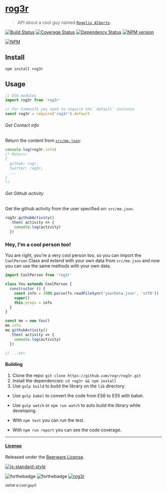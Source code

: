 # [rog3r](https://github.com/rogr/rog3r)
> API about a cool guy named [`Rogelio Alberto`](https://github.com/rogr).

[![Build Status](https://travis-ci.org/rogr/rog3r.svg?branch=master)](https://travis-ci.org/rogr/rog3r)
[![Coverage Status](https://coveralls.io/repos/github/rogr/rog3r/badge.svg?branch=master)](https://coveralls.io/github/rogr/rog3r?branch=master)
[![Dependency Status](https://david-dm.org/rogr/rog3r.svg)](https://david-dm.org/rogr/rog3r)
[![NPM version](https://img.shields.io/npm/v/rog3r.svg)](https://www.npmjs.org/package/rog3r)

[![NPM](https://nodei.co/npm/rog3r.png?downloads=true)](https://nodei.co/npm/rog3r/)


## Install
```
npm install rog3r
```

## Usage
```js
// ES6 modules
import rog3r from 'rog3r'

// For CommonJS you need to require the `default` instance
const rog3r = require('rog3r').default
```

###### Get Contact info
Return the content from [`src/me.json`](src/me.json):
```js
console.log(rog3r.info)
/* Return:
{
  github: rogr,
  twitter: rog3r,
  ...
}
*/
```

###### Get Github activity
Get the github activity from the user specified on: `src/me.json`.
```js
rog3r.githubActivity()
  .then( activity => {
    console.log(activity)
  })
```

### Hey, I'm a cool person too!
You are right, you're a very cool person too, so you can import the `CoolPerson` Class and extend with your own data from `src/me.json` and now you can use the same methods with your own data.

```js
import CoolPerson from 'rog3r'

class You extends CoolPerson {
  constructor () {
    const info = JSON.parse(fs.readFileSync('yourData.json', 'utf8'))
    super()
    this.props = info
  }
}

const me = new You()
me.info
me.githubActivity()
  .then( activity => {
    console.log(activity)
  })

// ...etc
```

#### Building
1. Clone the repo: `git clone https://github.com/rogr/rog3r.git`
2. Install the dependencies: `cd rog3r && npm install`
3. Use `gulp build` to build the library on the `lib` directory.
  - Use `gulp babel` to convert the code from ES6 to ES5 with babel.
  - Use `gulp watch` or `npm run watch` to auto build the library while developing.

- With `npm test` you can run the test.
- With `npm run report` you can see the code coverage.

---
#### [License](LICENSE)
Released under the [Beerware License](LICENSE).

[![js-standard-style](https://cdn.rawgit.com/feross/standard/master/badge.svg)](https://github.com/feross/standard)

![forthebadge](http://forthebadge.com/images/badges/as-seen-on-tv.svg)
![forthebadge](http://forthebadge.com/images/badges/built-with-love.svg)
[![rog3r](http://i.imgur.com/sbIc3yU.png)](https://github.com/rogr)


<sub>_(what a cool guy!)_</sub>
